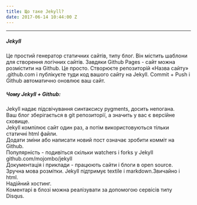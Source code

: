 ```yaml
---
title: Що таке Jekyll?
date: 2017-06-14 10:44:00 Z
---
```


---

##### **Jekyll** 
Це простий генератор статичних сайтів, типу блог. Він містить шаблони для створення логічних сайтів. Завдяки Github Pages - сайт можна розмістити на Github. Це просто. Створюєте репозиторій «Назва сайту» .github.com і публікуєте туди код вашого сайту на Jekyll. Commit + Push і Github автоматично оновлює ваш сайт.  
  
##### **Чому Jekyll + Github:**  

Jekyll надає підсвічування синтаксису pygments, досить непогана.  
Ваш блог зберігається в git репозиторії, а значить у вас є версійне сховище.  
Jekyll компілює сайт один раз, а потім використовуються тільки статичні html файли.  
Додати зміни або написати новий пост означає зробити комміт на Github.  
Популярність - подивіться скільки watchers і forks у Jekyll github.com/mojombo/jekyll  
Документація і приклади - працюють сайти і блоги в open source.  
Зручна мова розмітки. Jekyll підтримує textile і markdown.Звичайно і html.  
Надійний хостинг.  
Коментарі в блозі можна реалізувати за допомогою сервісів типу Disqus.  
